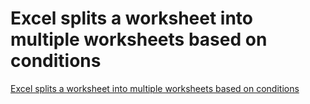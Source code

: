 # Excel splits a worksheet into multiple worksheets based on conditions
[Excel splits a worksheet into multiple worksheets based on conditions](https://aiwithcloud.com/2022/09/15/excel_splits_a_worksheet_into_multiple_worksheets_based_on_conditions/)